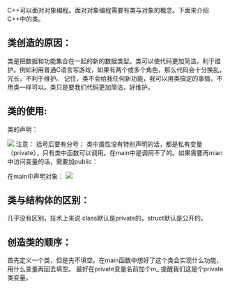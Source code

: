 C++可以面对对象编程。面对对象编程需要有类与对象的概念。下面来介绍C++中的类。

## 类创造的原因：
类是把数据和功能集合在一起的新的数据类型。类可以使代码更加简洁，利于维护。例如利用普通C语言写游戏，如果有两个或多个角色，那么代码会十分换乱，冗长，不利于维护。 
记住，类不会给我任何新功能，我可以用类搞定的事情，不用类一样可以。类只是要我们代码更加简洁，好维护。
## 类的使用:
类的声明：

![](attachments/C++类_image_0.png)
注意： 括号后要有分号；
   类中属性没有特别声明的话，都是私有变量（private），只有类中函数可以调用。在main中是调用不了的。如果需要再mian中访问变量的话，需要加public：

 在main中声明对象：
![](attachments/C++类_image_1.png)

## 类与结构体的区别：
几乎没有区别，技术上来说 class默认是private的，struct默认是公开的。

## 创造类的顺序：
首先定义一个类，但是先不填空。在main函数中想好了这个类会实现什么功能，用什么变量再回去填空。
最好在private变量名前加个m_ 提醒我们这是个private类变量。

